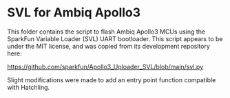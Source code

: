 # SVL for Ambiq Apollo3

This folder contains the script to flash Ambiq Apollo3 MCUs using the SparkFun Variable Loader (SVL) UART bootloader. This script appears to be under the MIT license, and was copied from its development repository here:

https://github.com/sparkfun/Apollo3_Uploader_SVL/blob/main/svl.py

Slight modifications were made to add an entry point function compatible with Hatchling.